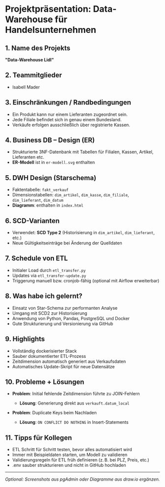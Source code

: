 # Projektpräsentation: Data-Warehouse für Handelsunternehmen

## 1. Name des Projekts

**"Data-Warehouse Lidl"**

## 2. Teammitglieder

* Isabell Mader

## 3. Einschränkungen / Randbedingungen

* Ein Produkt kann nur einem Lieferanten zugeordnet sein.
* Jede Filiale befindet sich in genau einem Bundesland.
* Verkäufe erfolgen ausschließlich über registrierte Kassen.

## 4. Business DB – Design (ER)

* Strukturierte 3NF-Datenbank mit Tabellen für Filialen, Kassen, Artikel, Lieferanten etc.
* **ER-Modell** ist in `er-modell.svg` enthalten

## 5. DWH Design (Starschema)

* Faktentabelle: `fakt_verkauf`
* Dimensionstabellen: `dim_artikel`, `dim_kasse`, `dim_filiale`, `dim_lieferant`, `dim_datum`
* **Diagramm**: enthalten in `index.html`

## 6. SCD-Varianten

* Verwendet: **SCD Type 2** (Historisierung in `dim_artikel`, `dim_lieferant`, etc.)
* Neue Gültigkeitseinträge bei Änderung der Quelldaten

## 7. Schedule von ETL

* Initialer Load durch `etl_transfer.py`
* Updates via `etl_transfer-update.py`
* Triggerung manuell bzw. cronjob-fähig (optional mit Airflow erweiterbar)

## 8. Was habe ich gelernt?

* Einsatz von Star-Schema zur performanten Analyse
* Umgang mit SCD2 zur Historisierung
* Anwendung von Python, Pandas, PostgreSQL und Docker
* Gute Strukturierung und Versionierung via GitHub

## 9. Highlights

* Vollständig dockerisierter Stack
* Sauber dokumentierter ETL-Prozess
* Zeitdimension automatisch generiert aus Verkaufsdaten
* Automatisches Update-Skript für neue Datensätze

## 10. Probleme + Lösungen

* **Problem**: Initial fehlende Zeitdimension führte zu JOIN-Fehlern

  * **Lösung**: Generierung direkt aus `verkauft.datum_local`
* **Problem**: Duplicate Keys beim Nachladen

  * **Lösung**: `ON CONFLICT DO NOTHING` in Insert-Statements

## 11. Tipps für Kollegen

* ETL Schritt für Schritt testen, bevor alles automatisiert wird
* Immer mit Beispieldaten starten, um Modell zu validieren
* Validierungsregeln für ETL früh definieren (z. B. bei PLZ, Preis, etc.)
* .env sauber strukturieren und nicht in GitHub hochladen

---

*Optional: Screenshots aus pgAdmin oder Diagramme aus draw\.io ergänzen.*

